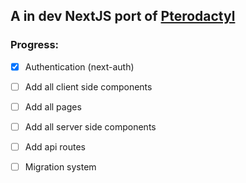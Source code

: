 ## A in dev NextJS port of [Pterodactyl](https://pterodactyl.io)
### Progress:  
 - [x] Authentication (next-auth)
 - [ ] Add all client side components
 - [ ] Add all pages
 - [ ] Add all server side components
 - [ ] Add api routes
 - [ ] Migration system

